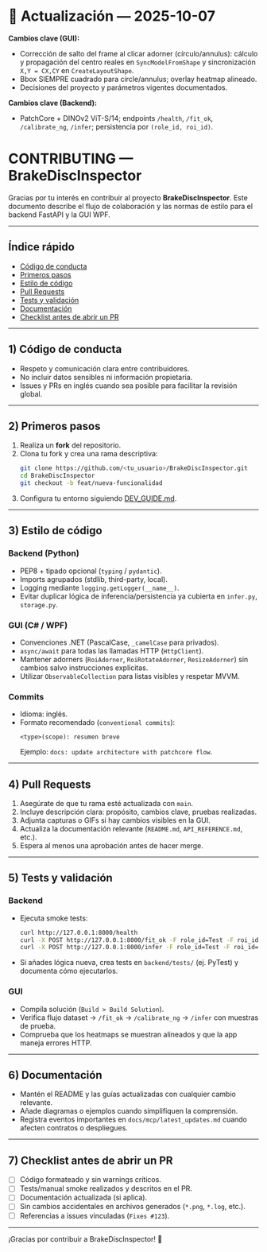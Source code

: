 
# 📌 Actualización — 2025-10-07

**Cambios clave (GUI):**
- Corrección de salto del frame al clicar adorner (círculo/annulus): cálculo y propagación del centro reales en `SyncModelFromShape` y sincronización `X,Y = CX,CY` en `CreateLayoutShape`.
- Bbox SIEMPRE cuadrado para circle/annulus; overlay heatmap alineado.
- Decisiones del proyecto y parámetros vigentes documentados.

**Cambios clave (Backend):**
- PatchCore + DINOv2 ViT-S/14; endpoints `/health`, `/fit_ok`, `/calibrate_ng`, `/infer`; persistencia por `(role_id, roi_id)`.

# CONTRIBUTING — BrakeDiscInspector

Gracias por tu interés en contribuir al proyecto **BrakeDiscInspector**. Este documento describe el flujo de colaboración y las normas de estilo para el backend FastAPI y la GUI WPF.

---

## Índice rápido

- [Código de conducta](#1-código-de-conducta)
- [Primeros pasos](#2-primeros-pasos)
- [Estilo de código](#3-estilo-de-código)
- [Pull Requests](#4-pull-requests)
- [Tests y validación](#5-tests-y-validación)
- [Documentación](#6-documentación)
- [Checklist antes de abrir un PR](#7-checklist-antes-de-abrir-un-pr)

---

## 1) Código de conducta

- Respeto y comunicación clara entre contribuidores.
- No incluir datos sensibles ni información propietaria.
- Issues y PRs en inglés cuando sea posible para facilitar la revisión global.

---

## 2) Primeros pasos

1. Realiza un **fork** del repositorio.
2. Clona tu fork y crea una rama descriptiva:
   ```bash
   git clone https://github.com/<tu_usuario>/BrakeDiscInspector.git
   cd BrakeDiscInspector
   git checkout -b feat/nueva-funcionalidad
   ```
3. Configura tu entorno siguiendo [DEV_GUIDE.md](DEV_GUIDE.md).

---

## 3) Estilo de código

### Backend (Python)
- PEP8 + tipado opcional (`typing` / `pydantic`).
- Imports agrupados (stdlib, third-party, local).
- Logging mediante `logging.getLogger(__name__)`.
- Evitar duplicar lógica de inferencia/persistencia ya cubierta en `infer.py`, `storage.py`.

### GUI (C# / WPF)
- Convenciones .NET (PascalCase, `_camelCase` para privados).
- `async/await` para todas las llamadas HTTP (`HttpClient`).
- Mantener adorners (`RoiAdorner`, `RoiRotateAdorner`, `ResizeAdorner`) sin cambios salvo instrucciones explícitas.
- Utilizar `ObservableCollection` para listas visibles y respetar MVVM.

### Commits
- Idioma: inglés.
- Formato recomendado (`conventional commits`):
  ```
  <type>(scope): resumen breve
  ```
  Ejemplo: `docs: update architecture with patchcore flow`.

---

## 4) Pull Requests

1. Asegúrate de que tu rama esté actualizada con `main`.
2. Incluye descripción clara: propósito, cambios clave, pruebas realizadas.
3. Adjunta capturas o GIFs si hay cambios visibles en la GUI.
4. Actualiza la documentación relevante (`README.md`, `API_REFERENCE.md`, etc.).
5. Espera al menos una aprobación antes de hacer merge.

---

## 5) Tests y validación

### Backend
- Ejecuta smoke tests:
  ```bash
  curl http://127.0.0.1:8000/health
  curl -X POST http://127.0.0.1:8000/fit_ok -F role_id=Test -F roi_id=ROI -F mm_per_px=0.2 -F images=@sample_ok.png
  curl -X POST http://127.0.0.1:8000/infer -F role_id=Test -F roi_id=ROI -F mm_per_px=0.2 -F image=@sample_ok.png
  ```
- Si añades lógica nueva, crea tests en `backend/tests/` (ej. PyTest) y documenta cómo ejecutarlos.

### GUI
- Compila solución (`Build > Build Solution`).
- Verifica flujo dataset → `/fit_ok` → `/calibrate_ng` → `/infer` con muestras de prueba.
- Comprueba que los heatmaps se muestran alineados y que la app maneja errores HTTP.

---

## 6) Documentación

- Mantén el README y las guías actualizadas con cualquier cambio relevante.
- Añade diagramas o ejemplos cuando simplifiquen la comprensión.
- Registra eventos importantes en `docs/mcp/latest_updates.md` cuando afecten contratos o despliegues.

---

## 7) Checklist antes de abrir un PR

- [ ] Código formateado y sin warnings críticos.
- [ ] Tests/manual smoke realizados y descritos en el PR.
- [ ] Documentación actualizada (si aplica).
- [ ] Sin cambios accidentales en archivos generados (`*.png`, `*.log`, etc.).
- [ ] Referencias a issues vinculadas (`Fixes #123`).

---

¡Gracias por contribuir a BrakeDiscInspector! 🚀
